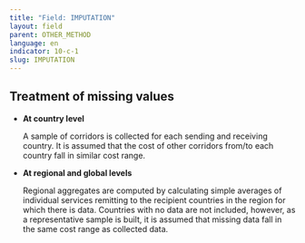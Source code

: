 ```yaml
---
title: "Field: IMPUTATION"
layout: field
parent: OTHER_METHOD
language: en
indicator: 10-c-1
slug: IMPUTATION
---
```

## Treatment of missing values

* **At country level**

    A sample of corridors is collected for each sending and receiving country. It is assumed that the cost of other corridors from/to each country fall in similar cost range.

* **At regional and global levels**

    Regional aggregates are computed by calculating simple averages of individual services remitting to the recipient countries in the region for which there is data. Countries with no data are not included, however, as a representative sample is built, it is assumed that missing data fall in the same cost range as collected data.